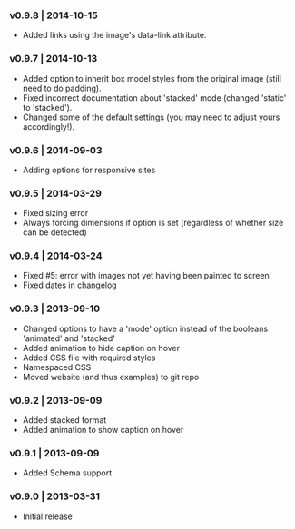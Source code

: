### v0.9.8 | 2014-10-15
- Added links using the image's data-link attribute.

### v0.9.7 | 2014-10-13
- Added option to inherit box model styles from the original image (still need to do padding).
- Fixed incorrect documentation about 'stacked' mode (changed 'static' to 'stacked').
- Changed some of the default settings (you may need to adjust yours accordingly!).

### v0.9.6 | 2014-09-03
- Adding options for responsive sites

### v0.9.5 | 2014-03-29
- Fixed sizing error
- Always forcing dimensions if option is set (regardless of whether size can be detected)

### v0.9.4 | 2014-03-24
- Fixed #5: error with images not yet having been painted to screen
- Fixed dates in changelog

### v0.9.3 | 2013-09-10
- Changed options to have a 'mode' option instead of the booleans 'animated' and 'stacked'
- Added animation to hide caption on hover
- Added CSS file with required styles
- Namespaced CSS
- Moved website (and thus examples) to git repo

### v0.9.2 | 2013-09-09
- Added stacked format
- Added animation to show caption on hover

### v0.9.1 | 2013-09-09
- Added Schema support

### v0.9.0 | 2013-03-31
- Initial release
